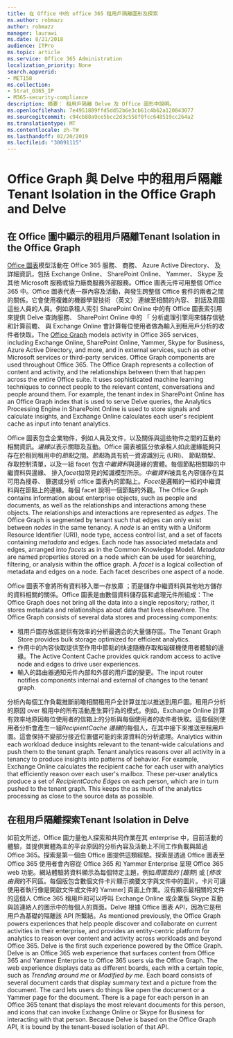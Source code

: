 ```yaml
---
title: 在 Office 中的 office 365 租用戶隔離圖形及探索
ms.author: robmazz
author: robmazz
manager: laurawi
ms.date: 8/21/2018
audience: ITPro
ms.topic: article
ms.service: Office 365 Administration
localization_priority: None
search.appverid:
- MET150
ms.collection:
- Strat_O365_IP
- M365-security-compliance
description: 摘要： 租用戶隔離 Delve 及 Office 圖形中說明。
ms.openlocfilehash: 7e4951889ffd5dd52b6e3cb61c4b62a120843077
ms.sourcegitcommit: c94cb88a9ce5bcc2d3c558f0fcc648519cc264a2
ms.translationtype: MT
ms.contentlocale: zh-TW
ms.lasthandoff: 02/20/2019
ms.locfileid: "30091115"
---
```

# <a name="tenant-isolation-in-the-office-graph-and-delve"></a><span data-ttu-id="b7b6f-103">Office Graph 與 Delve 中的租用戶隔離</span><span class="sxs-lookup"><span data-stu-id="b7b6f-103">Tenant Isolation in the Office Graph and Delve</span></span>

## <a name="tenant-isolation-in-the-office-graph"></a><span data-ttu-id="b7b6f-104">在 Office 圖中顯示的租用戶隔離</span><span class="sxs-lookup"><span data-stu-id="b7b6f-104">Tenant Isolation in the Office Graph</span></span>
<span data-ttu-id="b7b6f-p101">[Office 圖表](https://dev.office.com/officegraph)模型活動在 Office 365 服務、 商務、 Azure Active Directory、 及詳細資訊，包括 Exchange Online、 SharePoint Online、 Yammer、 Skype 及其他 Microsoft 服務或協力廠商服務外部服務。Office 圖表元件可用整個 Office 365 中。Office 圖表代表一群內容及活動，與發生跨整個 Office 套件的兩者之間的關係。它會使用複雜的機器學習技術 （英文） 連線至相關的內容、 對話及周圍這些人員的人員。例如承租人索引 SharePoint Online 中的有 Office 圖表索引用來提供 Delve 查詢服務、 SharePoint Online 中的 「 分析處理引擎用來儲存信號和計算前瞻、 與 Exchange Online 會計算每位使用者做為輸入到租用戶分析的收件者快取。</span><span class="sxs-lookup"><span data-stu-id="b7b6f-p101">The [Office Graph](https://dev.office.com/officegraph) models activity in Office 365 services, including Exchange Online, SharePoint Online, Yammer, Skype for Business, Azure Active Directory, and more, and in external services, such as other Microsoft services or third-party services. Office Graph components are used throughout Office 365. The Office Graph represents a collection of content and activity, and the relationships between them that happen across the entire Office suite. It uses sophisticated machine learning techniques to connect people to the relevant content, conversations and people around them. For example, the tenant index in SharePoint Online has an Office Graph index that is used to serve Delve queries, the Analytics Processing Engine in SharePoint Online is used to store signals and calculate insights, and Exchange Online calculates each user's recipient cache as input into tenant analytics.</span></span>

<span data-ttu-id="b7b6f-p102">Office 圖表包含企業物件，例如人員及文件，以及關係與這些物件之間的互動的相關資訊。*邊緣*以表示關聯及互動。Office 圖表被區分依承租人如此邊緣能夠只存在於相同租用中的*節點*之間。*節點*為具有統一資源識別元 (URI)、 節點類型、 存取控制清單，以及一組 facet 包含*中繼資料*與邊緣的實體。每個節點相關聯的中繼資料與邊緣、 排入*facet*如常見的知識模型所示。*中繼資料*被具名內容儲存在其可用為搜尋、 篩選或分析 office 圖表內的節點上。*Facet*是邏輯的一組的中繼資料與在節點上的邊緣。每個 facet 說明一個節點的外觀。</span><span class="sxs-lookup"><span data-stu-id="b7b6f-p102">The Office Graph contains information about enterprise objects, such as people and documents, as well as the relationships and interactions among these objects. The relationships and interactions are represented as *edges*. The Office Graph is segmented by tenant such that edges can only exist between *nodes* in the same tenancy. A *node* is an entity with a Uniform Resource Identifier (URI), node type, access control list, and a set of facets containing *metadata* and edges. Each node has associated metadata and edges, arranged into *facets* as in the Common Knowledge Model. *Metadata* are named properties stored on a node which can be used for searching, filtering, or analysis within the office graph. A *facet* is a logical collection of metadata and edges on a node. Each facet describes one aspect of a node.</span></span> 

<span data-ttu-id="b7b6f-p103">Office 圖表不會將所有資料移入單一存放庫 ；而是儲存中繼資料與其他地方儲存的資料相關的關係。Office 圖表是由數個資料儲存區和處理元件所組成：</span><span class="sxs-lookup"><span data-stu-id="b7b6f-p103">The Office Graph does not bring all the data into a single repository; rather, it stores metadata and relationships about data that lives elsewhere. The Office Graph consists of several data stores and processing components:</span></span>
- <span data-ttu-id="b7b6f-120">租用戶圖存放區提供有效率的分析最適合的大量儲存區。</span><span class="sxs-lookup"><span data-stu-id="b7b6f-120">The Tenant Graph Store provides bulk storage optimized for efficient analytics.</span></span>
- <span data-ttu-id="b7b6f-121">作用中的內容快取提供至作用中節點的快速隨機存取和磁碟機使用者體驗的邊緣。</span><span class="sxs-lookup"><span data-stu-id="b7b6f-121">The Active Content Cache provides quick random access to active node and edges to drive user experiences.</span></span>
- <span data-ttu-id="b7b6f-122">輸入的路由器通知元件內部和外部的用戶圖的變更。</span><span class="sxs-lookup"><span data-stu-id="b7b6f-122">The input router notifies components internal and external of changes to the tenant graph.</span></span>

<span data-ttu-id="b7b6f-p104">分析內每個工作負載推斷前瞻相關租用戶全計算並加以推送到用戶圖。租用戶分析的原因 over 租用中的所有活動產生算行為的模式。例如，Exchange Online 計算有效率地原因每位使用者的信箱上的分析與每個使用者的收件者快取。這些個別使用者分析會產生一組*RecipientCache 邊緣*的每個人，在其中接下來推送至租用戶圖。這會保持不變部分接近位置儘可能的來源資料的分析處理。</span><span class="sxs-lookup"><span data-stu-id="b7b6f-p104">Analytics within each workload deduce insights relevant to the tenant-wide calculations and push them to the tenant graph. Tenant analytics reasons over all activity in a tenancy to produce insights into patterns of behavior. For example, Exchange Online calculates the recipient cache for each user with analytics that efficiently reason over each user's mailbox. These per-user analytics produce a set of *RecipientCache Edges* on each person, which are in turn pushed to the tenant graph. This keeps the as much of the analytics processing as close to the source data as possible.</span></span>

## <a name="tenant-isolation-in-delve"></a><span data-ttu-id="b7b6f-128">在租用戶隔離探索</span><span class="sxs-lookup"><span data-stu-id="b7b6f-128">Tenant Isolation in Delve</span></span>
<span data-ttu-id="b7b6f-p105">如前文所述，Office 圖力量他人探索和共同作業在其 enterprise 中，目前活動的體驗，並提供實體為主的平台原因的分析內容及活動上不同工作負載與超過 Office 365。探索是第一個由 Office 圖提供這類經驗。探索是透過 Office 圖表至 Office 365 使用者會內容從 Office 365 和 Yammer Enterprise 呈現 Office 365 web 功能。網站體驗將資料顯示為每個特定主題，例如*周圍我的 [趨勢*] 或 [*修改由我*的不同區。每個版包含數個文件卡片顯示摘要文字與文件中的圖片。卡片可讓使用者執行像是開啟文件或文件的 Yammer] 頁面上作業。沒有顯示最相關的文件的這個人 Office 365 租用戶和可以呼叫 Exchange Online 或企業版 Skype 互動與該連絡人的圖示中的每個人的頁面。Delve 根據 Office 圖表 API，因為它是租用戶為基礎的隔離該 API 所繫結。</span><span class="sxs-lookup"><span data-stu-id="b7b6f-p105">As mentioned previously, the Office Graph powers experiences that help people discover and collaborate on current activities in their enterprise, and provides an entity-centric platform for analytics to reason over content and activity across workloads and beyond Office 365. Delve is the first such experience powered by the Office Graph. Delve is an Office 365 web experience that surfaces content from Office 365 and Yammer Enterprise to Office 365 users via the Office Graph. The web experience displays data as different boards, each with a certain topic, such as *Trending around me* or *Modified by me*. Each board consists of several document cards that display summary text and a picture from the document. The card lets users do things like open the document or a Yammer page for the document. There is a page for each person in an Office 365 tenant that displays the most relevant documents for this person, and icons that can invoke Exchange Online or Skype for Business for interacting with that person. Because Delve is based on the Office Graph API, it is bound by the tenant-based isolation of that API.</span></span>